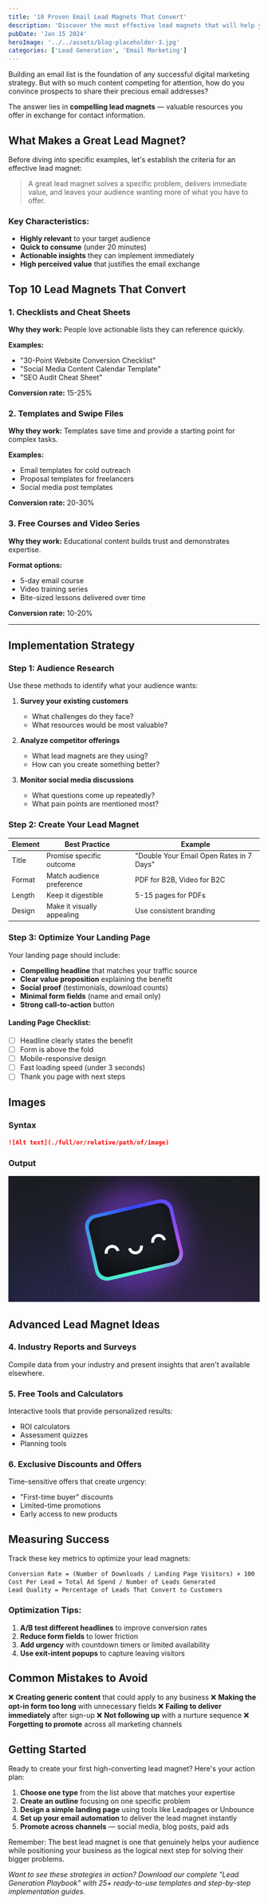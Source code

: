 ```yaml
---
title: '10 Proven Email Lead Magnets That Convert'
description: 'Discover the most effective lead magnets that will help you capture email subscribers and build a profitable email list for your business'
pubDate: 'Jan 15 2024'
heroImage: '../../assets/blog-placeholder-3.jpg'
categories: ['Lead Generation', 'Email Marketing']
---
```


Building an email list is the foundation of any successful digital marketing strategy. But with so much content competing for attention, how do you convince prospects to share their precious email addresses?

The answer lies in **compelling lead magnets** — valuable resources you offer in exchange for contact information.

## What Makes a Great Lead Magnet?

Before diving into specific examples, let's establish the criteria for an effective lead magnet:

> A great lead magnet solves a specific problem, delivers immediate value, and leaves your audience wanting more of what you have to offer.

### Key Characteristics:
- **Highly relevant** to your target audience
- **Quick to consume** (under 20 minutes)
- **Actionable insights** they can implement immediately
- **High perceived value** that justifies the email exchange

## Top 10 Lead Magnets That Convert

### 1. Checklists and Cheat Sheets

**Why they work:** People love actionable lists they can reference quickly.

**Examples:**
- "30-Point Website Conversion Checklist"
- "Social Media Content Calendar Template"
- "SEO Audit Cheat Sheet"

**Conversion rate:** 15-25%

### 2. Templates and Swipe Files

**Why they work:** Templates save time and provide a starting point for complex tasks.

**Examples:**
- Email templates for cold outreach
- Proposal templates for freelancers
- Social media post templates

**Conversion rate:** 20-30%

### 3. Free Courses and Video Series

**Why they work:** Educational content builds trust and demonstrates expertise.

**Format options:**
- 5-day email course
- Video training series
- Bite-sized lessons delivered over time

**Conversion rate:** 10-20%

---

## Implementation Strategy

### Step 1: Audience Research
Use these methods to identify what your audience wants:

1. **Survey your existing customers**
   - What challenges do they face?
   - What resources would be most valuable?

2. **Analyze competitor offerings**
   - What lead magnets are they using?
   - How can you create something better?

3. **Monitor social media discussions**
   - What questions come up repeatedly?
   - What pain points are mentioned most?

### Step 2: Create Your Lead Magnet

| Element | Best Practice | Example |
|---------|--------------|---------|
| Title | Promise specific outcome | "Double Your Email Open Rates in 7 Days" |
| Format | Match audience preference | PDF for B2B, Video for B2C |
| Length | Keep it digestible | 5-15 pages for PDFs |
| Design | Make it visually appealing | Use consistent branding |

### Step 3: Optimize Your Landing Page

Your landing page should include:

- **Compelling headline** that matches your traffic source
- **Clear value proposition** explaining the benefit
- **Social proof** (testimonials, download counts)
- **Minimal form fields** (name and email only)
- **Strong call-to-action** button

#### Landing Page Checklist:
- [ ] Headline clearly states the benefit
- [ ] Form is above the fold
- [ ] Mobile-responsive design
- [ ] Fast loading speed (under 3 seconds)
- [ ] Thank you page with next steps

## Images

### Syntax

```markdown
![Alt text](./full/or/relative/path/of/image)
```

### Output

![blog placeholder](../../assets/blog-placeholder-about.jpg)

## Advanced Lead Magnet Ideas

### 4. Industry Reports and Surveys
Compile data from your industry and present insights that aren't available elsewhere.

### 5. Free Tools and Calculators
Interactive tools that provide personalized results:
- ROI calculators
- Assessment quizzes
- Planning tools

### 6. Exclusive Discounts and Offers
Time-sensitive offers that create urgency:
- "First-time buyer" discounts
- Limited-time promotions
- Early access to new products

## Measuring Success

Track these key metrics to optimize your lead magnets:

```
Conversion Rate = (Number of Downloads / Landing Page Visitors) × 100
Cost Per Lead = Total Ad Spend / Number of Leads Generated
Lead Quality = Percentage of Leads That Convert to Customers
```

### Optimization Tips:

1. **A/B test different headlines** to improve conversion rates
2. **Reduce form fields** to lower friction
3. **Add urgency** with countdown timers or limited availability
4. **Use exit-intent popups** to capture leaving visitors

## Common Mistakes to Avoid

❌ **Creating generic content** that could apply to any business
❌ **Making the opt-in form too long** with unnecessary fields
❌ **Failing to deliver immediately** after sign-up
❌ **Not following up** with a nurture sequence
❌ **Forgetting to promote** across all marketing channels

## Getting Started

Ready to create your first high-converting lead magnet? Here's your action plan:

1. **Choose one type** from the list above that matches your expertise
2. **Create an outline** focusing on one specific problem
3. **Design a simple landing page** using tools like Leadpages or Unbounce
4. **Set up your email automation** to deliver the lead magnet instantly
5. **Promote across channels** — social media, blog posts, paid ads

Remember: The best lead magnet is one that genuinely helps your audience while positioning your business as the logical next step for solving their bigger problems.

*Want to see these strategies in action? Download our complete "Lead Generation Playbook" with 25+ ready-to-use templates and step-by-step implementation guides.*
